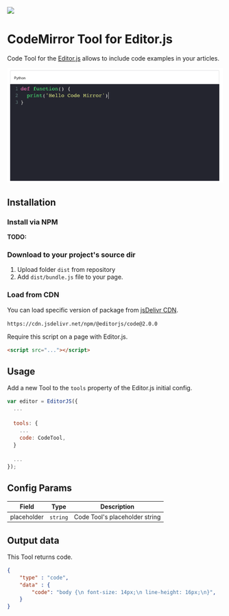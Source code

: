 ![](https://badgen.net/badge/Editor.js/v2.0/blue)

# CodeMirror Tool for Editor.js

Code Tool for the [Editor.js](https://ifmo.su/editor) allows to include code examples in your articles.

![image-20200219214508250](assets/image-20200219214508250.png)

## Installation

### Install via NPM

**TODO:**



###  Download to your project's source dir

1. Upload folder `dist` from repository
2. Add `dist/bundle.js` file to your page.

### Load from CDN

You can load specific version of package from [jsDelivr CDN](https://www.jsdelivr.com/package/npm/@editorjs/code).

`https://cdn.jsdelivr.net/npm/@editorjs/code@2.0.0`

Require this script on a page with Editor.js.

```html
<script src="..."></script>
```

## Usage

Add a new Tool to the `tools` property of the Editor.js initial config.

```javascript
var editor = EditorJS({
  ...
  
  tools: {
    ...
    code: CodeTool,
  }
  
  ...
});
```

## Config Params

| Field       | Type     | Description                    |
| ----------- | -------- | -------------------------------|
| placeholder | `string` | Code Tool's placeholder string |

## Output data

This Tool returns code.

```json
{
    "type" : "code",
    "data" : {
        "code": "body {\n font-size: 14px;\n line-height: 16px;\n}",
    }
}
```

